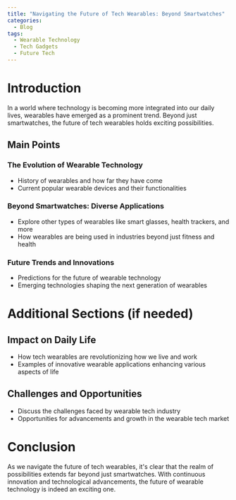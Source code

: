 ```yaml
---
title: "Navigating the Future of Tech Wearables: Beyond Smartwatches"
categories:
  - Blog
tags:
  - Wearable Technology
  - Tech Gadgets
  - Future Tech
---
```


# Introduction
In a world where technology is becoming more integrated into our daily lives, wearables have emerged as a prominent trend. Beyond just smartwatches, the future of tech wearables holds exciting possibilities.

## Main Points
### The Evolution of Wearable Technology
- History of wearables and how far they have come
- Current popular wearable devices and their functionalities

### Beyond Smartwatches: Diverse Applications
- Explore other types of wearables like smart glasses, health trackers, and more
- How wearables are being used in industries beyond just fitness and health

### Future Trends and Innovations
- Predictions for the future of wearable technology
- Emerging technologies shaping the next generation of wearables

# Additional Sections (if needed)
## Impact on Daily Life
- How tech wearables are revolutionizing how we live and work
- Examples of innovative wearable applications enhancing various aspects of life

## Challenges and Opportunities
- Discuss the challenges faced by wearable tech industry
- Opportunities for advancements and growth in the wearable tech market

# Conclusion
As we navigate the future of tech wearables, it's clear that the realm of possibilities extends far beyond just smartwatches. With continuous innovation and technological advancements, the future of wearable technology is indeed an exciting one.